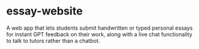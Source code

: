 # essay-website
A web app that lets students submit handwritten or typed personal essays for instant GPT feedback on their work, along with a live chat functionality to talk to tutors rather than a chatbot.
